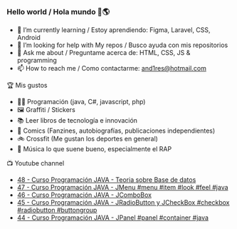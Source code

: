 ### Hello world / Hola mundo 👋🌎

<!--
**xaca/xaca** is a ✨ _special_ ✨ repository because its `README.md` (this file) appears on your GitHub profile.

Here are some ideas to get you started:
-->

- 🌱 I’m currently learning / Estoy aprendiendo: Figma, Laravel, CSS, Android
- 🤔 I’m looking for help with My repos / Busco ayuda con mis repositorios
- 💬 Ask me about / Preguntame acerca de: HTML, CSS, JS & programming 
- 📫 How to reach me / Como contactarme: and1res@hotmail.com

🏆 Mis gustos
- 👨‍💻 Programación (java, C#, javascript, php)
- 🖼️ Graffiti / Stickers
- 📚 Leer libros de tecnología e innovación
- 💢 Comics (Fanzines, autobiografías, publicaciones independientes)
- 🚲 Crossfit (Me gustan los deportes en general)
- 🎤 Música lo que suene bueno, especialmente el RAP
<!--
📝 Frases
- "I only smile in the dark, I only smile when it's complicated" Raybiez
- "De lo que ves créete la mitad de lo que no ves no te creas nada" Kase O
-->
📺 Youtube channel
<!-- BLOG-POST-LIST:START -->
- [48 - Curso Programación JAVA - Teoria sobre Base de datos](https://www.youtube.com/watch?v=oTXWUetCrP4)
- [47 - Curso Programación JAVA - JMenu #menu #item #look #feel #java](https://www.youtube.com/watch?v=W885Y6cunjA)
- [46 - Curso Programación JAVA - JComboBox](https://www.youtube.com/watch?v=eqPwH06le3E)
- [45 - Curso Programación JAVA - JRadioButton y JCheckBox #checkbox #radiobutton #buttongroup](https://www.youtube.com/watch?v=pV8_HDWZyY8)
- [44 - Curso Programación JAVA - JPanel #panel #container #java](https://www.youtube.com/watch?v=-p1kjshWXAA)
<!-- BLOG-POST-LIST:END -->
